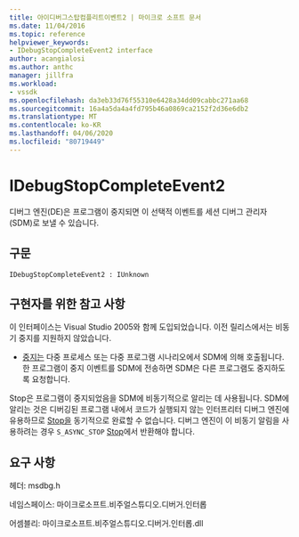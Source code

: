 ```yaml
---
title: 아이디버그스탑컴플리트이벤트2 | 마이크로 소프트 문서
ms.date: 11/04/2016
ms.topic: reference
helpviewer_keywords:
- IDebugStopCompleteEvent2 interface
author: acangialosi
ms.author: anthc
manager: jillfra
ms.workload:
- vssdk
ms.openlocfilehash: da3eb33d76f55310e6428a34dd09cabbc271aa68
ms.sourcegitcommit: 16a4a5da4a4fd795b46a0869ca2152f2d36e6db2
ms.translationtype: MT
ms.contentlocale: ko-KR
ms.lasthandoff: 04/06/2020
ms.locfileid: "80719449"
---
```

# <a name="idebugstopcompleteevent2"></a>IDebugStopCompleteEvent2

디버그 엔진(DE)은 프로그램이 중지되면 이 선택적 이벤트를 세션 디버그 관리자(SDM)로 보낼 수 있습니다.

## <a name="syntax"></a>구문

```
IDebugStopCompleteEvent2 : IUnknown
```

## <a name="notes-for-implementers"></a>구현자를 위한 참고 사항

이 인터페이스는 Visual Studio 2005와 함께 도입되었습니다. 이전 릴리스에서는 비동기 중지를 지원하지 않았습니다.

- [중지는](../../../extensibility/debugger/reference/idebugengineprogram2-stop.md) 다중 프로세스 또는 다중 프로그램 시나리오에서 SDM에 의해 호출됩니다. 한 프로그램이 중지 이벤트를 SDM에 전송하면 SDM은 다른 프로그램도 중지하도록 요청합니다.

Stop은 프로그램이 중지되었음을 SDM에 비동기적으로 알리는 데 사용됩니다. SDM에 알리는 것은 디버깅된 프로그램 내에서 코드가 실행되지 않는 인터프리터 디버그 엔진에 유용하므로 [Stop을](../../../extensibility/debugger/reference/idebugengineprogram2-stop.md) 동기적으로 완료할 수 없습니다. 디버그 엔진이 이 비동기 알림을 사용하려는 경우 `S_ASYNC_STOP` [Stop](../../../extensibility/debugger/reference/idebugengineprogram2-stop.md)에서 반환해야 합니다.

## <a name="requirements"></a>요구 사항

헤더: msdbg.h

네임스페이스: 마이크로소프트.비주얼스튜디오.디버거.인터롭

어셈블리: 마이크로소프트.비주얼스튜디오.디버거.인터롭.dll
